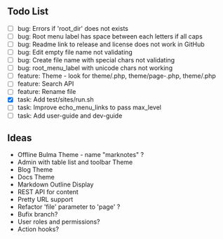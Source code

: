 ## Todo List

* [ ] bug: Errors if 'root_dir' does not exists
* [ ] bug: Root menu label has space between each letters if all caps
* [ ] bug: Readme link to release and license does not work in GitHub
* [ ] bug: Edit empty file name not validating
* [ ] bug: Create file name with special chars not validating
* [ ] bug: root_menu_label with unicode chars not working
* [ ] feature: Theme - look for theme/<theme-name>.php, theme/page-<ext>.php, theme/<file>.php
* [ ] feature: Search API
* [ ] feature: Rename file
* [x] task: Add test/sites/run.sh
* [ ] task: Improve echo_menu_links to pass max_level
* [ ] task: Add user-guide and dev-guide

## Ideas

* Offline Bulma Theme - name "marknotes" ?
* Admin with table list and toolbar Theme
* Blog Theme
* Docs Theme
* Markdown Outline Display
* REST API for content
* Pretty URL support
* Refactor 'file' parameter to 'page' ?
* Bufix branch?
* User roles and permissions?
* Action hooks?
